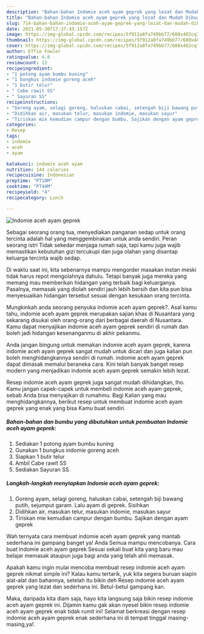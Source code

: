 ```yaml
---
description: "Bahan-bahan Indomie aceh ayam geprek yang lezat dan Mudah Dibuat"
title: "Bahan-bahan Indomie aceh ayam geprek yang lezat dan Mudah Dibuat"
slug: 714-bahan-bahan-indomie-aceh-ayam-geprek-yang-lezat-dan-mudah-dibuat
date: 2021-05-30T17:37:43.157Z
image: https://img-global.cpcdn.com/recipes/5f912a8fa749bb77/680x482cq70/indomie-aceh-ayam-geprek-foto-resep-utama.jpg
thumbnail: https://img-global.cpcdn.com/recipes/5f912a8fa749bb77/680x482cq70/indomie-aceh-ayam-geprek-foto-resep-utama.jpg
cover: https://img-global.cpcdn.com/recipes/5f912a8fa749bb77/680x482cq70/indomie-aceh-ayam-geprek-foto-resep-utama.jpg
author: Effie Fowler
ratingvalue: 4.8
reviewcount: 12
recipeingredient:
- "1 potong ayam bumbu kuning"
- "1 bungkus indomie goreng aceh"
- "1 butir telur"
- " Cabe rawit SS"
- " Sayuran SS"
recipeinstructions:
- "Goreng ayam, selagi goreng, haluskan cabai, setengah biji bawang putih, sejumput garam. Lalu ayam di geprek. Sisihkan"
- "Didihkan air, masukan telur, masukan indomie, masukan sayur"
- "Tiriskan mie kemudian campur dengan bumbu. Sajikan dengan ayam geprek"
categories:
- Resep
tags:
- indomie
- aceh
- ayam

katakunci: indomie aceh ayam 
nutrition: 144 calories
recipecuisine: Indonesian
preptime: "PT10M"
cooktime: "PT44M"
recipeyield: "4"
recipecategory: Lunch

---
```



![Indomie aceh ayam geprek](https://img-global.cpcdn.com/recipes/5f912a8fa749bb77/680x482cq70/indomie-aceh-ayam-geprek-foto-resep-utama.jpg)

Sebagai seorang orang tua, menyediakan panganan sedap untuk orang tercinta adalah hal yang menggembirakan untuk anda sendiri. Peran seorang istri Tidak sekedar menjaga rumah saja, tapi kamu juga wajib memastikan kebutuhan gizi tercukupi dan juga olahan yang disantap keluarga tercinta wajib sedap.

Di waktu  saat ini, kita sebenarnya mampu mengorder masakan instan meski tidak harus repot mengolahnya dahulu. Tetapi banyak juga mereka yang memang mau memberikan hidangan yang terbaik bagi keluarganya. Pasalnya, memasak yang diolah sendiri jauh lebih bersih dan kita pun bisa menyesuaikan hidangan tersebut sesuai dengan kesukaan orang tercinta. 



Mungkinkah anda seorang penyuka indomie aceh ayam geprek?. Asal kamu tahu, indomie aceh ayam geprek merupakan sajian khas di Nusantara yang sekarang disukai oleh orang-orang dari berbagai daerah di Nusantara. Kamu dapat menyajikan indomie aceh ayam geprek sendiri di rumah dan boleh jadi hidangan kesenanganmu di akhir pekanmu.

Anda jangan bingung untuk memakan indomie aceh ayam geprek, karena indomie aceh ayam geprek sangat mudah untuk dicari dan juga kalian pun boleh menghidangkannya sendiri di rumah. indomie aceh ayam geprek dapat dimasak memalui beraneka cara. Kini telah banyak banget resep modern yang menjadikan indomie aceh ayam geprek semakin lebih lezat.

Resep indomie aceh ayam geprek juga sangat mudah dihidangkan, lho. Kamu jangan capek-capek untuk membeli indomie aceh ayam geprek, sebab Anda bisa menyajikan di rumahmu. Bagi Kalian yang mau menghidangkannya, berikut resep untuk membuat indomie aceh ayam geprek yang enak yang bisa Kamu buat sendiri.

<!--inarticleads1-->

##### Bahan-bahan dan bumbu yang dibutuhkan untuk pembuatan Indomie aceh ayam geprek:

1. Sediakan 1 potong ayam bumbu kuning
1. Gunakan 1 bungkus indomie goreng aceh
1. Siapkan 1 butir telur
1. Ambil  Cabe rawit SS
1. Sediakan  Sayuran SS




<!--inarticleads2-->

##### Langkah-langkah menyiapkan Indomie aceh ayam geprek:

1. Goreng ayam, selagi goreng, haluskan cabai, setengah biji bawang putih, sejumput garam. Lalu ayam di geprek. Sisihkan
1. Didihkan air, masukan telur, masukan indomie, masukan sayur
1. Tiriskan mie kemudian campur dengan bumbu. Sajikan dengan ayam geprek




Wah ternyata cara membuat indomie aceh ayam geprek yang mantab sederhana ini gampang banget ya! Anda Semua mampu mencobanya. Cara buat indomie aceh ayam geprek Sesuai sekali buat kita yang baru mau belajar memasak ataupun juga bagi anda yang telah ahli memasak.

Apakah kamu ingin mulai mencoba membuat resep indomie aceh ayam geprek nikmat simple ini? Kalau kamu tertarik, yuk kita segera buruan siapin alat-alat dan bahannya, setelah itu bikin deh Resep indomie aceh ayam geprek yang lezat dan sederhana ini. Betul-betul gampang kan. 

Maka, daripada kita diam saja, hayo kita langsung saja bikin resep indomie aceh ayam geprek ini. Dijamin kamu gak akan nyesel bikin resep indomie aceh ayam geprek enak tidak rumit ini! Selamat berkreasi dengan resep indomie aceh ayam geprek enak sederhana ini di tempat tinggal masing-masing,ya!.

